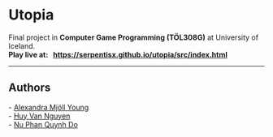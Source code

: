 # Utopia

Final project in **Computer Game Programming (TÖL308G)** at University of Iceland.  <br />
**Play live at: &nbsp;  https://serpentisx.github.io/utopia/src/index.html**

***

## Authors

\- [Alexandra Mjöll Young](https://github.com/meatyminx) <br>
\- [Huy Van Nguyen](https://github.com/serpentisx/) <br>
\- [Nu Phan Quynh Do](https://github.com/mimiqkz/) <br>

